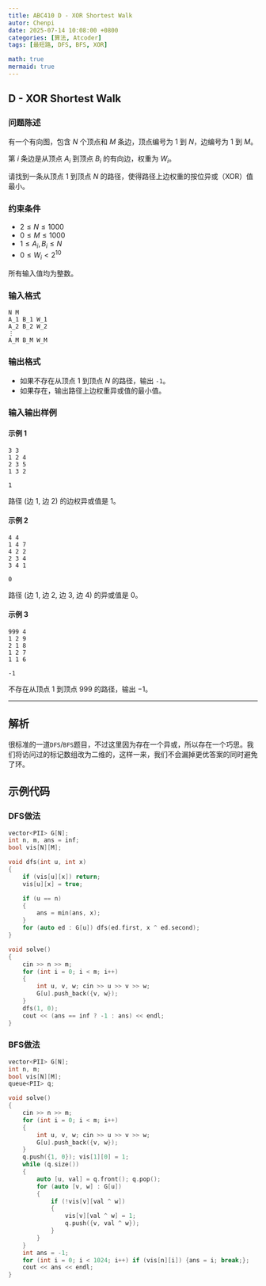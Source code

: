```yaml
---
title: ABC410 D - XOR Shortest Walk
autor: Chenpi
date: 2025-07-14 10:08:00 +0800
categories: [算法, Atcoder]
tags: [最短路, DFS, BFS, XOR]

math: true
mermaid: true
---
```


## D - XOR Shortest Walk
### 问题陈述

有一个有向图，包含 $N$ 个顶点和 $M$ 条边，顶点编号为 $1$ 到 $N$，边编号为 $1$ 到 $M$。

第 $i$ 条边是从顶点 $A_i$ 到顶点 $B_i$ 的有向边，权重为 $W_i$。

请找到一条从顶点 $1$ 到顶点 $N$ 的路径，使得路径上边权重的按位异或（XOR）值最小。

### 约束条件

* $2 \leq N \leq 1000$
* $0 \leq M \leq 1000$
* $1 \leq A_i, B_i \leq N$
* $0 \leq W_i < 2^{10}$

所有输入值均为整数。

### 输入格式

```
N M
A_1 B_1 W_1
A_2 B_2 W_2
⋮
A_M B_M W_M
```

### 输出格式

* 如果不存在从顶点 $1$ 到顶点 $N$ 的路径，输出 `-1`。
* 如果存在，输出路径上边权重异或值的最小值。

### 输入输出样例

#### 示例 1

```
3 3
1 2 4
2 3 5
1 3 2
```

```
1
```

路径 (边 1, 边 2) 的边权异或值是 $1$。

#### 示例 2

```
4 4
1 4 7
4 2 2
2 3 4
3 4 1
```

```
0
```

路径 (边 1, 边 2, 边 3, 边 4) 的异或值是 $0$。

#### 示例 3

```
999 4
1 2 9
2 1 8
1 2 7
1 1 6
```

```
-1
```

不存在从顶点 $1$ 到顶点 $999$ 的路径，输出 $-1$。

---

## 解析

很标准的一道`DFS`/`BFS`题目，不过这里因为存在一个异或，所以存在一个巧思。我们将访问过的标记数组改为二维的，这样一来，我们不会漏掉更优答案的同时避免了环。

## 示例代码

### DFS做法
```c++
vector<PII> G[N];
int n, m, ans = inf;
bool vis[N][M];

void dfs(int u, int x)
{
    if (vis[u][x]) return;
    vis[u][x] = true;

    if (u == n)
    {
        ans = min(ans, x);
    }
    for (auto ed : G[u]) dfs(ed.first, x ^ ed.second);
}

void solve()
{
    cin >> n >> m;
    for (int i = 0; i < m; i++)
    {
        int u, v, w; cin >> u >> v >> w;
        G[u].push_back({v, w});
    }
    dfs(1, 0);
    cout << (ans == inf ? -1 : ans) << endl;
}
```

### BFS做法
```c++
vector<PII> G[N];
int n, m;
bool vis[N][M];
queue<PII> q;

void solve()
{
    cin >> n >> m;
    for (int i = 0; i < m; i++)
    {
        int u, v, w; cin >> u >> v >> w;
        G[u].push_back({v, w});
    }
    q.push({1, 0}); vis[1][0] = 1;
    while (q.size())
    {
        auto [u, val] = q.front(); q.pop();
        for (auto [v, w] : G[u])
        {
            if (!vis[v][val ^ w])
            {
                vis[v][val ^ w] = 1;
                q.push({v, val ^ w});
            }
        }
    }
    int ans = -1;
    for (int i = 0; i < 1024; i++) if (vis[n][i]) {ans = i; break;};
    cout << ans << endl;
}
```

